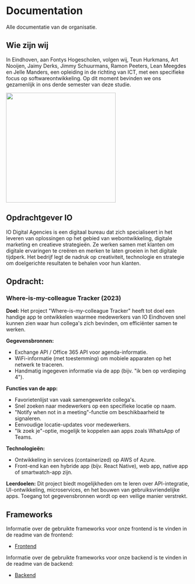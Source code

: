 # Documentation
Alle documentatie van de organisatie.

## Wie zijn wij
In Eindhoven, aan Fontys Hogescholen, volgen wij, Teun Hurkmans, Art Nooijen, Jaimy Derks, Jimmy Schuurmans, Ramon Peeters, Lean Meegdes en Jelle Manders, een opleiding in de richting van ICT, met een specifieke focus op softwareontwikkeling. Op dit moment bevinden we ons gezamenlijk in ons derde semester van deze  studie.

<img src="https://github.com/Colleak/Documentation/assets/113422379/9707b51b-1047-4133-8e7e-1859a920c999" width="300px"/>

## Opdrachtgever IO 
IO Digital Agencies is een digitaal bureau dat zich specialiseert in het leveren van oplossingen op het gebied van webontwikkeling, digitale marketing en creatieve strategieën. Ze werken samen met klanten om digitale ervaringen te creëren en merken te laten groeien in het digitale tijdperk. Het bedrijf legt de nadruk op creativiteit, technologie en strategie om doelgerichte resultaten te behalen voor hun klanten.

## Opdracht:
### Where-is-my-colleague Tracker (2023)

**Doel:**
Het project "Where-is-my-colleague Tracker" heeft tot doel een handige app te ontwikkelen waarmee medewerkers van IO Eindhoven snel kunnen zien waar hun collega's zich bevinden, om efficiënter samen te werken.

**Gegevensbronnen:**
- Exchange API / Office 365 API voor agenda-informatie.
- WiFi-informatie (met toestemming) om mobiele apparaten op het netwerk te traceren.
- Handmatig ingegeven informatie via de app (bijv. "ik ben op verdieping 4").

**Functies van de app:**
- Favorietenlijst van vaak samengewerkte collega's.
- Snel zoeken naar medewerkers op een specifieke locatie op naam.
- "Notify when not in a meeting"-functie om beschikbaarheid te signaleren.
- Eenvoudige locatie-updates voor medewerkers.
- "Ik zoek je"-optie, mogelijk te koppelen aan apps zoals WhatsApp of Teams.

**Technologieën:**
- Ontwikkeling in services (containerized) op AWS of Azure.
- Front-end kan een hybride app (bijv. React Native), web app, native app of smartwatch-app zijn.

**Leerdoelen:**
Dit project biedt mogelijkheden om te leren over API-integratie, UI-ontwikkeling, microservices, en het bouwen van gebruiksvriendelijke apps. Toegang tot gegevensbronnen wordt op een veilige manier verstrekt.


## Frameworks

Informatie over de gebruikte frameworks voor onze frontend is te vinden in de readme van de frontend:

- [Frontend](https://github.com/Colleak/Frontend#readme)

Informatie over de gebruikte frameworks voor onze backend is te vinden in de readme van de backend:

- [Backend](https://github.com/Colleak/Backend-Colleak)
